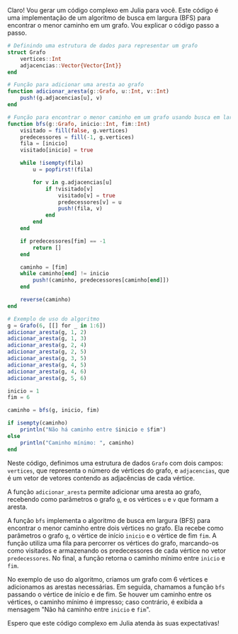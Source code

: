 Claro! Vou gerar um código complexo em Julia para você. Este código é uma implementação de um algoritmo de busca em largura (BFS) para encontrar o menor caminho em um grafo. Vou explicar o código passo a passo.

```julia
# Definindo uma estrutura de dados para representar um grafo
struct Grafo
    vertices::Int
    adjacencias::Vector{Vector{Int}}
end

# Função para adicionar uma aresta ao grafo
function adicionar_aresta(g::Grafo, u::Int, v::Int)
    push!(g.adjacencias[u], v)
end

# Função para encontrar o menor caminho em um grafo usando busca em largura (BFS)
function bfs(g::Grafo, inicio::Int, fim::Int)
    visitado = fill(false, g.vertices)
    predecessores = fill(-1, g.vertices)
    fila = [inicio]
    visitado[inicio] = true

    while !isempty(fila)
        u = popfirst!(fila)

        for v in g.adjacencias[u]
            if !visitado[v]
                visitado[v] = true
                predecessores[v] = u
                push!(fila, v)
            end
        end
    end

    if predecessores[fim] == -1
        return []
    end

    caminho = [fim]
    while caminho[end] != inicio
        push!(caminho, predecessores[caminho[end]])
    end

    reverse(caminho)
end

# Exemplo de uso do algoritmo
g = Grafo(6, [[] for _ in 1:6])
adicionar_aresta(g, 1, 2)
adicionar_aresta(g, 1, 3)
adicionar_aresta(g, 2, 4)
adicionar_aresta(g, 2, 5)
adicionar_aresta(g, 3, 5)
adicionar_aresta(g, 4, 5)
adicionar_aresta(g, 4, 6)
adicionar_aresta(g, 5, 6)

inicio = 1
fim = 6

caminho = bfs(g, inicio, fim)

if isempty(caminho)
    println("Não há caminho entre $inicio e $fim")
else
    println("Caminho mínimo: ", caminho)
end
```

Neste código, definimos uma estrutura de dados `Grafo` com dois campos: `vertices`, que representa o número de vértices do grafo, e `adjacencias`, que é um vetor de vetores contendo as adjacências de cada vértice.

A função `adicionar_aresta` permite adicionar uma aresta ao grafo, recebendo como parâmetros o grafo `g`, e os vértices `u` e `v` que formam a aresta.

A função `bfs` implementa o algoritmo de busca em largura (BFS) para encontrar o menor caminho entre dois vértices no grafo. Ela recebe como parâmetros o grafo `g`, o vértice de início `inicio` e o vértice de fim `fim`. A função utiliza uma fila para percorrer os vértices do grafo, marcando-os como visitados e armazenando os predecessores de cada vértice no vetor `predecessores`. No final, a função retorna o caminho mínimo entre `inicio` e `fim`.

No exemplo de uso do algoritmo, criamos um grafo com 6 vértices e adicionamos as arestas necessárias. Em seguida, chamamos a função `bfs` passando o vértice de início e de fim. Se houver um caminho entre os vértices, o caminho mínimo é impresso; caso contrário, é exibida a mensagem "Não há caminho entre `inicio` e `fim`".

Espero que este código complexo em Julia atenda às suas expectativas!